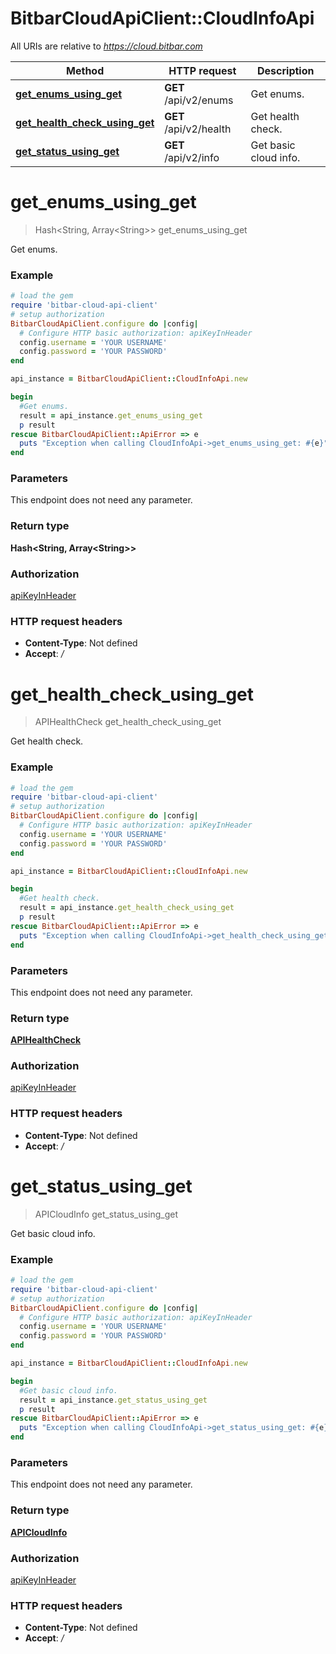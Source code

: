 # BitbarCloudApiClient::CloudInfoApi

All URIs are relative to *https://cloud.bitbar.com*

Method | HTTP request | Description
------------- | ------------- | -------------
[**get_enums_using_get**](CloudInfoApi.md#get_enums_using_get) | **GET** /api/v2/enums | Get enums.
[**get_health_check_using_get**](CloudInfoApi.md#get_health_check_using_get) | **GET** /api/v2/health | Get health check.
[**get_status_using_get**](CloudInfoApi.md#get_status_using_get) | **GET** /api/v2/info | Get basic cloud info.


# **get_enums_using_get**
> Hash&lt;String, Array&lt;String&gt;&gt; get_enums_using_get

Get enums.

### Example
```ruby
# load the gem
require 'bitbar-cloud-api-client'
# setup authorization
BitbarCloudApiClient.configure do |config|
  # Configure HTTP basic authorization: apiKeyInHeader
  config.username = 'YOUR USERNAME'
  config.password = 'YOUR PASSWORD'
end

api_instance = BitbarCloudApiClient::CloudInfoApi.new

begin
  #Get enums.
  result = api_instance.get_enums_using_get
  p result
rescue BitbarCloudApiClient::ApiError => e
  puts "Exception when calling CloudInfoApi->get_enums_using_get: #{e}"
end
```

### Parameters
This endpoint does not need any parameter.

### Return type

**Hash&lt;String, Array&lt;String&gt;&gt;**

### Authorization

[apiKeyInHeader](../README.md#apiKeyInHeader)

### HTTP request headers

 - **Content-Type**: Not defined
 - **Accept**: */*



# **get_health_check_using_get**
> APIHealthCheck get_health_check_using_get

Get health check.

### Example
```ruby
# load the gem
require 'bitbar-cloud-api-client'
# setup authorization
BitbarCloudApiClient.configure do |config|
  # Configure HTTP basic authorization: apiKeyInHeader
  config.username = 'YOUR USERNAME'
  config.password = 'YOUR PASSWORD'
end

api_instance = BitbarCloudApiClient::CloudInfoApi.new

begin
  #Get health check.
  result = api_instance.get_health_check_using_get
  p result
rescue BitbarCloudApiClient::ApiError => e
  puts "Exception when calling CloudInfoApi->get_health_check_using_get: #{e}"
end
```

### Parameters
This endpoint does not need any parameter.

### Return type

[**APIHealthCheck**](APIHealthCheck.md)

### Authorization

[apiKeyInHeader](../README.md#apiKeyInHeader)

### HTTP request headers

 - **Content-Type**: Not defined
 - **Accept**: */*



# **get_status_using_get**
> APICloudInfo get_status_using_get

Get basic cloud info.

### Example
```ruby
# load the gem
require 'bitbar-cloud-api-client'
# setup authorization
BitbarCloudApiClient.configure do |config|
  # Configure HTTP basic authorization: apiKeyInHeader
  config.username = 'YOUR USERNAME'
  config.password = 'YOUR PASSWORD'
end

api_instance = BitbarCloudApiClient::CloudInfoApi.new

begin
  #Get basic cloud info.
  result = api_instance.get_status_using_get
  p result
rescue BitbarCloudApiClient::ApiError => e
  puts "Exception when calling CloudInfoApi->get_status_using_get: #{e}"
end
```

### Parameters
This endpoint does not need any parameter.

### Return type

[**APICloudInfo**](APICloudInfo.md)

### Authorization

[apiKeyInHeader](../README.md#apiKeyInHeader)

### HTTP request headers

 - **Content-Type**: Not defined
 - **Accept**: */*



